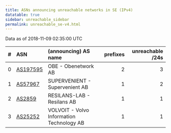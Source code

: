 ```yaml
---
title: ASNs announcing unreachable networks in SE (IPv4)
datatable: true
sidebar: unreachable_sidebar
permalink: unreachable_se-v4.html
---
```


Data as of 2018-11-09 02:35:00 UTC


<div class="datatable-begin"></div>

|   # | ASN                                      | (announcing) AS name                      |   prefixes |   unreachable /24s |
|----:|:-----------------------------------------|:------------------------------------------|-----------:|-------------------:|
|   0 | [AS197595](unreachable_AS197595-v4.html) | OBE - Obenetwork AB                       |          2 |                  3 |
|   1 | [AS57967](unreachable_AS57967-v4.html)   | SUPERVENIENT - Supervenient AB            |          1 |                  2 |
|   2 | [AS2859](unreachable_AS2859-v4.html)     | RESILANS-LAB - Resilans AB                |          1 |                  1 |
|   3 | [AS25252](unreachable_AS25252-v4.html)   | VOLVOIT - Volvo Information Technology AB |          1 |                  1 |

<div class="datatable-end"></div>